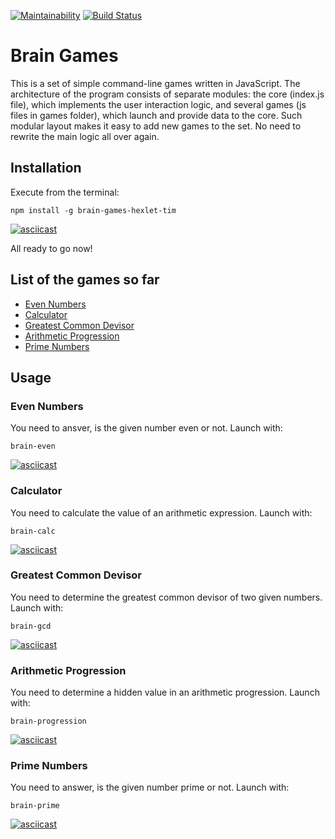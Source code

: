 [![Maintainability](https://api.codeclimate.com/v1/badges/84c3686447fd92abbccd/maintainability)](https://codeclimate.com/github/lastpatrol/project-lvl1-s462/maintainability)
[![Build Status](https://travis-ci.org/lastpatrol/project-lvl1-s462.svg?branch=master)](https://travis-ci.org/lastpatrol/project-lvl1-s462)

# Brain Games
This is a set of simple command-line games written in JavaScript. The architecture of the program consists of separate modules: the core (index.js file), which implements the user interaction logic, and several games (js files in games folder), which launch and provide data to the core. Such modular layout makes it easy to add new games to the set. No need to rewrite the main logic all over again. 


## Installation
Execute from the terminal:  
```
npm install -g brain-games-hexlet-tim
```  
[![asciicast](https://asciinema.org/a/IKn5pvff1DipwEg4AzUTuZuyd.svg)](https://asciinema.org/a/IKn5pvff1DipwEg4AzUTuZuyd?t=1&speed=2&cols=80&rows=15)

All ready to go now!  

## List of the games so far
- [Even Numbers](#even-numbers)
- [Calculator](#calculator)
- [Greatest Common Devisor](#greatest-common-devisor)
- [Arithmetic Progression](#arithmetic-progression)
- [Prime Numbers](#prime-numbers)

## Usage
### Even Numbers  
You need to ansver, is the given number even or not. Launch with:   
```
brain-even
```
[![asciicast](https://asciinema.org/a/jQ6KFGqYX5aW6hepXzRvIRgi9.svg)](https://asciinema.org/a/jQ6KFGqYX5aW6hepXzRvIRgi9?t=1&speed=2&cols=80&rows=15)

### Calculator  
You need to calculate the value of an arithmetic expression. Launch with:   
```
brain-calc
```
[![asciicast](https://asciinema.org/a/8hjBG2jVvZh5LHStkhlrcvIOU.svg)](https://asciinema.org/a/8hjBG2jVvZh5LHStkhlrcvIOU?t=1&speed=2&cols=80&rows=15)

### Greatest Common Devisor  
You need to determine the greatest common devisor of two given numbers. Launch with:  
```
brain-gcd
```  
[![asciicast](https://asciinema.org/a/2PIWl4H64GrWMpDwiwfklmhZR.svg)](https://asciinema.org/a/2PIWl4H64GrWMpDwiwfklmhZR?t=1&speed=2&cols=80&rows=15)


### Arithmetic Progression  
You need to determine a hidden value in an arithmetic progression. Launch with:  
```
brain-progression
```  
[![asciicast](https://asciinema.org/a/3p1sCdthoGPsZRKeVGLnYCaEa.svg)](https://asciinema.org/a/3p1sCdthoGPsZRKeVGLnYCaEa?t=1&speed=2&cols=80&rows=15)

### Prime Numbers  
You need to answer, is the given number prime or not. Launch with:
```
brain-prime
```  
[![asciicast](https://asciinema.org/a/aaIRQEZuNu0bZpXbWPHcCmeCn.svg)](https://asciinema.org/a/aaIRQEZuNu0bZpXbWPHcCmeCn?t=1&speed=2&cols=80&rows=15)

